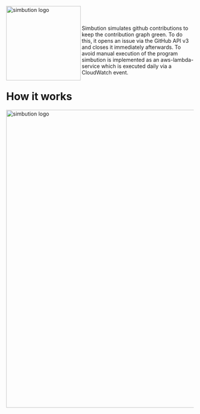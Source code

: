 <img src="https://i.ibb.co/QYHDXJ9/simbution.png" align="left"
     title="simbution logo" width="200">

<br/><br/><br/>
Simbution simulates github contributions to keep the contribution graph green. To do this, it opens an issue via the GitHub API v3 and closes it immediately afterwards. To avoid manual execution of the program simbution is implemented as an aws-lambda-service which is executed daily via a CloudWatch event.
<br/>

# How it works
<img src="https://i.ibb.co/60X0CRy/simbution.png" align="center"
     title="simbution logo" width="800">
